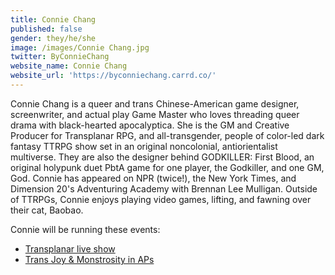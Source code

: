 ```yaml
---
title: Connie Chang
published: false
gender: they/he/she
image: /images/Connie Chang.jpg
twitter: ByConnieChang
website_name: Connie Chang
website_url: 'https://byconniechang.carrd.co/'
---
```


Connie Chang is a queer and trans Chinese-American game designer, screenwriter, and actual play Game Master who loves threading queer drama with black-hearted apocalyptica. She is the GM and Creative Producer for Transplanar RPG, and all-transgender, people of color-led dark fantasy TTRPG show set in an original noncolonial, antiorientalist multiverse. They are also the designer behind GODKILLER: First Blood, an original holypunk duet PbtA game for one player, the Godkiller, and one GM, God. Connie has appeared on NPR (twice!), the New York Times, and Dimension 20's Adventuring Academy with Brennan Lee Mulligan. Outside of TTRPGs, Connie enjoys playing video games, lifting, and fawning over their cat, Baobao.

Connie will be running these events:

* [Transplanar live show](https://www.bigbadcon.com/events/transplanar-live-show/)
* [Trans Joy & Monstrosity in APs](https://www.bigbadcon.com/events/trans-joy-monstrosity-in-aps/)
